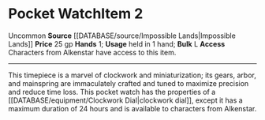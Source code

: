 ﻿---
bulk: L
hands: '1'
id: '1790'
item_category: Adventuring Gear
level: '2'
name: Pocket Watch
price: 25 gp
rarity: Uncommon
source: '[[DATABASE/source/Impossible Lands|Impossible Lands]]'
subcategory: adventuringgear
trait:
- '[[DATABASE/trait/Uncommon|Uncommon]]'
type: Item
usage: held in 1 hand

---
# Pocket Watch<span class="item-type">Item 2</span>

<span class="trait-uncommon item-trait">Uncommon</span>
**Source** [[DATABASE/source/Impossible Lands|Impossible Lands]]
**Price** 25 gp
**Hands** 1; **Usage** held in 1 hand; **Bulk** L
**Access** Characters from Alkenstar have access to this item.

---
This timepiece is a marvel of clockwork and miniaturization; its gears, arbor, and mainspring are immaculately crafted and tuned to maximize precision and reduce time loss. This pocket watch has the properties of a [[DATABASE/equipment/Clockwork Dial|clockwork dial]], except it has a maximum duration of 24 hours and is available to characters from Alkenstar.